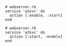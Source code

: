 ```ruby-Win32
# webserver.rb
service 'w3svc' do
  action [:enable, :start]
end
```

```ruby-Win32
# webserver.rb
service 'w3svc' do
  action [:start, :enable]
end
```
